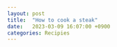 ```yaml
---
layout: post
title:  "How to cook a steak"
date:   2023-03-09 16:07:00 +0900
categories: Recipies
---
```


